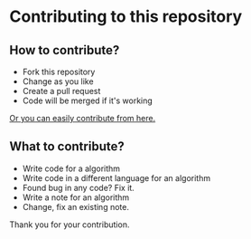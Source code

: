 # Contributing to this repository

## How to contribute?

- Fork this repository
- Change as you like
- Create a pull request
- Code will be merged if it's working

[Or you can easily contribute from here.][1]

## What to contribute?

- Write code for a algorithm
- Write code in a different language for an algorithm
- Found bug in any code? Fix it.
- Write a note for an algorithm
- Change, fix an existing note.

Thank you for your contribution.

<!--- Links --->

[1]: https://github.com/KhanShaheb34/Data-Structures-and-Algorithms-Notebook-Bangla/issues/new/choose
